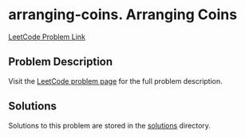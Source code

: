 # arranging-coins. Arranging Coins

[LeetCode Problem Link](https://leetcode.com/problems/arranging_coins/)

## Problem Description

Visit the [LeetCode problem page](https://leetcode.com/problems/arranging_coins/) for the full problem description.

## Solutions

Solutions to this problem are stored in the [solutions](./solutions) directory.

